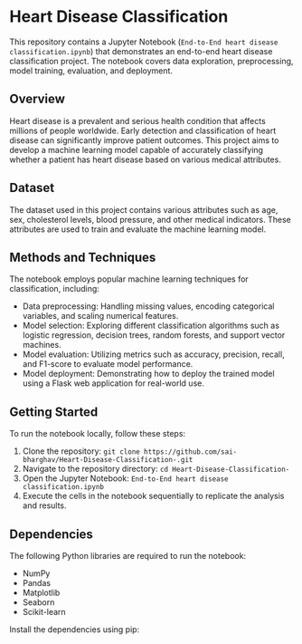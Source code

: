 # Heart Disease Classification

This repository contains a Jupyter Notebook (`End-to-End heart disease classification.ipynb`) that demonstrates an end-to-end heart disease classification project. The notebook covers data exploration, preprocessing, model training, evaluation, and deployment.

## Overview

Heart disease is a prevalent and serious health condition that affects millions of people worldwide. Early detection and classification of heart disease can significantly improve patient outcomes. This project aims to develop a machine learning model capable of accurately classifying whether a patient has heart disease based on various medical attributes.

## Dataset

The dataset used in this project contains various attributes such as age, sex, cholesterol levels, blood pressure, and other medical indicators. These attributes are used to train and evaluate the machine learning model.

## Methods and Techniques

The notebook employs popular machine learning techniques for classification, including:

- Data preprocessing: Handling missing values, encoding categorical variables, and scaling numerical features.
- Model selection: Exploring different classification algorithms such as logistic regression, decision trees, random forests, and support vector machines.
- Model evaluation: Utilizing metrics such as accuracy, precision, recall, and F1-score to evaluate model performance.
- Model deployment: Demonstrating how to deploy the trained model using a Flask web application for real-world use.

## Getting Started

To run the notebook locally, follow these steps:

1. Clone the repository: `git clone https://github.com/sai-bharghav/Heart-Disease-Classification-.git`
2. Navigate to the repository directory: `cd Heart-Disease-Classification-`
3. Open the Jupyter Notebook: `End-to-End heart disease classification.ipynb`
4. Execute the cells in the notebook sequentially to replicate the analysis and results.

## Dependencies

The following Python libraries are required to run the notebook:

- NumPy
- Pandas
- Matplotlib
- Seaborn
- Scikit-learn

Install the dependencies using pip:

